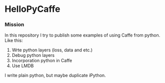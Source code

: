 # HelloPyCaffe
### Mission
In this repository I try to publish some examples of using Caffe from python. 
Like this:  <br />
1. Wrte python layers (loss, data and etc.)  
2. Debug python layers  
3. Incorporation python in Caffe  
4. Use LMDB  

I write plain python, but maybe duplicate iPython.
